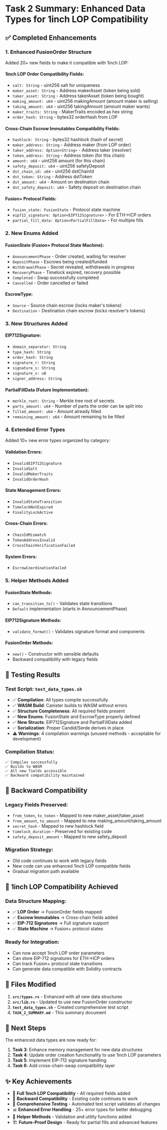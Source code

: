 # Task 2 Summary: Enhanced Data Types for 1inch LOP Compatibility

## ✅ Completed Enhancements

### 1. **Enhanced FusionOrder Structure**

Added 20+ new fields to make it compatible with 1inch LOP:

#### 1inch LOP Order Compatibility Fields:

- `salt: String` - uint256 salt for uniqueness
- `maker_asset: String` - Address makerAsset (token being sold)
- `taker_asset: String` - Address takerAsset (token being bought)
- `making_amount: u64` - uint256 makingAmount (amount maker is selling)
- `taking_amount: u64` - uint256 takingAmount (amount maker wants)
- `maker_traits: String` - MakerTraits encoded as hex string
- `order_hash: String` - bytes32 orderHash from LOP

#### Cross-Chain Escrow Immutables Compatibility Fields:

- `hashlock: String` - bytes32 hashlock (hash of secret)
- `maker_address: String` - Address maker (from LOP order)
- `taker_address: Option<String>` - Address taker (resolver)
- `token_address: String` - Address token (for this chain)
- `amount: u64` - uint256 amount (for this chain)
- `safety_deposit: u64` - uint256 safetyDeposit
- `dst_chain_id: u64` - uint256 dstChainId
- `dst_token: String` - Address dstToken
- `dst_amount: u64` - Amount on destination chain
- `dst_safety_deposit: u64` - Safety deposit on destination chain

#### Fusion+ Protocol Fields:

- `fusion_state: FusionState` - Protocol state machine
- `eip712_signature: Option<EIP712Signature>` - For ETH→ICP orders
- `partial_fill_data: Option<PartialFillData>` - For multiple fills

### 2. **New Enums Added**

#### FusionState (Fusion+ Protocol State Machine):

- `AnnouncementPhase` - Order created, waiting for resolver
- `DepositPhase` - Escrows being created/funded
- `WithdrawalPhase` - Secret revealed, withdrawals in progress
- `RecoveryPhase` - Timelock expired, recovery possible
- `Completed` - Swap successfully completed
- `Cancelled` - Order cancelled or failed

#### EscrowType:

- `Source` - Source chain escrow (locks maker's tokens)
- `Destination` - Destination chain escrow (locks resolver's tokens)

### 3. **New Structures Added**

#### EIP712Signature:

- `domain_separator: String`
- `type_hash: String`
- `order_hash: String`
- `signature_r: String`
- `signature_s: String`
- `signature_v: u8`
- `signer_address: String`

#### PartialFillData (Future Implementation):

- `merkle_root: String` - Merkle tree root of secrets
- `parts_amount: u64` - Number of parts the order can be split into
- `filled_amount: u64` - Amount already filled
- `remaining_amount: u64` - Amount remaining to be filled

### 4. **Extended Error Types**

Added 10+ new error types organized by category:

#### Validation Errors:

- `InvalidEIP712Signature`
- `InvalidSalt`
- `InvalidMakerTraits`
- `InvalidOrderHash`

#### State Management Errors:

- `InvalidStateTransition`
- `TimelockNotExpired`
- `FinalityLockActive`

#### Cross-Chain Errors:

- `ChainIdMismatch`
- `TokenAddressInvalid`
- `CrossChainVerificationFailed`

#### System Errors:

- `EscrowCoordinationFailed`

### 5. **Helper Methods Added**

#### FusionState Methods:

- `can_transition_to()` - Validates state transitions
- `Default` implementation (starts in AnnouncementPhase)

#### EIP712Signature Methods:

- `validate_format()` - Validates signature format and components

#### FusionOrder Methods:

- `new()` - Constructor with sensible defaults
- Backward compatibility with legacy fields

## 🧪 **Testing Results**

### Test Script: `test_data_types.sh`

- ✅ **Compilation**: All types compile successfully
- ✅ **WASM Build**: Canister builds to WASM without errors
- ✅ **Structure Completeness**: All required fields present
- ✅ **New Enums**: FusionState and EscrowType properly defined
- ✅ **New Structs**: EIP712Signature and PartialFillData added
- ✅ **Serialization**: Proper Candid/Serde derives in place
- ⚠️ **Warnings**: 4 compilation warnings (unused methods - acceptable for development)

### Compilation Status:

```
✅ Compiles successfully
✅ Builds to WASM
✅ All new fields accessible
✅ Backward compatibility maintained
```

## 🔄 **Backward Compatibility**

### Legacy Fields Preserved:

- `from_token`, `to_token` - Mapped to new maker_asset/taker_asset
- `from_amount`, `to_amount` - Mapped to new making_amount/taking_amount
- `secret_hash` - Mapped to new hashlock field
- `timelock_duration` - Preserved for existing code
- `safety_deposit_amount` - Mapped to new safety_deposit

### Migration Strategy:

- Old code continues to work with legacy fields
- New code can use enhanced 1inch LOP compatible fields
- Gradual migration path available

## 🎯 **1inch LOP Compatibility Achieved**

### Data Structure Mapping:

- ✅ **LOP Order** → FusionOrder fields mapped
- ✅ **Escrow Immutables** → Cross-chain fields added
- ✅ **EIP-712 Signatures** → Full signature support
- ✅ **State Machine** → Fusion+ protocol states

### Ready for Integration:

- Can now accept 1inch LOP order parameters
- Can store EIP-712 signatures for ETH→ICP orders
- Can track Fusion+ protocol state transitions
- Can generate data compatible with Solidity contracts

## 📝 **Files Modified**

1. **`src/types.rs`** - Enhanced with all new data structures
2. **`src/lib.rs`** - Updated to use new FusionOrder constructor
3. **`test_data_types.sh`** - Created comprehensive test script
4. **`TASK_2_SUMMARY.md`** - This summary document

## 🚀 **Next Steps**

The enhanced data types are now ready for:

1. **Task 3**: Enhance memory management for new data structures
2. **Task 4**: Update order creation functionality to use 1inch LOP parameters
3. **Task 5**: Implement EIP-712 signature handling
4. **Task 6**: Add cross-chain-swap compatibility layer

## ✨ **Key Achievements**

- 🎯 **Full 1inch LOP Compatibility** - All required fields added
- 🔄 **Backward Compatibility** - Existing code continues to work
- 🧪 **Comprehensive Testing** - Automated test script validates all changes
- 📊 **Enhanced Error Handling** - 25+ error types for better debugging
- 🔧 **Helper Methods** - Validation and utility functions added
- 🏗️ **Future-Proof Design** - Ready for partial fills and advanced features
